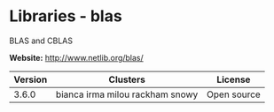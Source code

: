 # Libraries - blas

BLAS and CBLAS



**Website:** <http://www.netlib.org/blas/>

| Version | Clusters | License |
| ------- | -------- | ------- |
| 3.6.0 | bianca irma milou rackham snowy | Open source |
